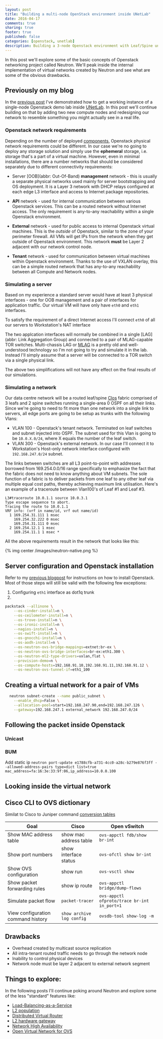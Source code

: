 ```yaml
---
layout: post
title: "Building a multi-node OpenStack environment inside UNetLab"
date: 2016-04-17
comments: true
sharing: true
footer: true
published: false
categories: [openstack, unetlab]
description: Building a 3-node Openstack environment with Leaf/Spine underlay
---
```


In this post we'll explore some of the basic concepts of Openstack networking project called Neutron. We'll peak inside the internal implementation of virtual networks created by Neutron and see what are some of the obvious drawbacks.

<!--more-->

## Previously on my blog

In the [previous post][openstack-post-1] I've demonstrated how to get a working instance of a single-node Openstack demo lab inside [UNetLab][unl]. In this post we'll continue building on that by adding two new compute nodes and redesigning our network to resemble something you might actually see in a real life.

### Openstack network requirements

Depending on the number of deployed [components][os-projects], Openstack physical network requirements could be different. In our case we're no going to deploy any storage solution and simply use the **ephemeral** storage, i.e. storage that's a part of a virtual machine. However, even in minimal installations, there are a number networks that should be considered separately due to different connectivity requirements:

* Server [OOB](abbr: Out-Of-Band) **management** network - this is usually a separate physical networks used mainly for server bootstrapping and OS deployment. It is a Layer 3 network with DHCP relays configured at each edge L3 interface and access to Internet package repositories.

* **API** network - used for internal communication between various Openstack services. This can be a routed network without Internet access. The only requirement is any-to-any reachability within a single Openstack environment.

* **External** network - used for public access to internal Openstack virtual machines. This is the *outside* of Openstack, similar to the zone of your perimeter firewall. All VMs will get IPs from the network when they get outside of Openstack environment. This network **must** be Layer 2 adjacent with our network control node.

* **Tenant** network - used for communication between virtual machines within Openstack environment. Thanks to the use of VXLAN overlay, this can be a simple routed network that has any-to-any reachability between all Compute and Network nodes.

### Simulating a server

Based on my experience a standard server would have at least 3 physical interfaces - one for OOB management and a pair of interfaces for application traffic. Our virtual VM will have only have `eth0` and `eth1` interfaces. 

To satisfy the requirement of a direct Internet access I'll connect `eth0` of all our servers to Workstation's NAT interface

The two applcation interfaces will normally be combined in a single [LAG](abbr: Link Aggregation Group) and connected to a pair of MLAG-capable TOR switches. Multi-chassis LAG or [MLAG][mlag] is a pretty old and well-understood technology so I'm not going to try and simulate it in the lab. Instead I'll simply assume that a server will be connected to a TOR switch via a single physical link. 

The above two simplifications will not have any effect on the final results of our simulations.

### Simulating a network

Our data centre network will be a routed leaf/spine [Clos][clos] fabric comprised of 3 leafs and 2 spine switches running a single-area 0 OSPF on all their links. Since we're going to need to fit more than one network into a single link to servers, all edge ports are going to be setup as trunks with the following Vlans:

* VLAN 100 - Openstack's tenant network. Terminated on leaf switches and subnet injected into OSPF. The subnet used for this Vlan is going to be `10.0.X.0/24`, where X equals the number of the leaf switch.
* VLAN 300 - Openstack's external network. In our case I'll connect it to Workstation's Host-only network interface configured with `192.168.247.0/24` subnet.

The links between switches are all L3 point-to-point with addresses borrowed from 169.254.0.0/16 range specifically to emphasize the fact that the fabric does not need to know anything about VM subnets. The sole function of a fabric is to deliver packets from one leaf to any other leaf via multiple equal cost paths, thereby achieving maximum link utilisation. Here's an example of a traceroute between Vlan100's of Leaf #1 and Leaf #3.

```text Traceroute inside an ECMP routed Clos frabric
L3#traceroute 10.0.1.1 source 10.0.3.1
Type escape sequence to abort.
Tracing the route to 10.0.1.1
VRF info: (vrf in name/id, vrf out name/id)
  1 169.254.31.111 1 msec
    169.254.32.222 0 msec
    169.254.31.111 0 msec
  2 169.254.12.1 1 msec
    169.254.11.1 1 msec *
``` 

All the above requirements result in the network that looks like this:

{% img center /images/neutron-native.png %}  

## Server configuration and Openstack installation

Refer to my [previous blogpost][openstack-post-1] for instructions on how to install Openstack. Most of those steps will still be valid with the following few exceptions:

1. Configuring `eth1` interface as dot1q trunk
2. 

```bash Controller
packstack --allinone \
    --os-cinder-install=n \
    --os-ceilometer-install=n \
    --os-trove-install=n \
    --os-ironic-install=n \
    --nagios-install=n \
    --os-swift-install=n \
    --os-gnocchi-install=n \
    --os-aodh-install=n \
    --os-neutron-ovs-bridge-mappings=extnet:br-ex \
    --os-neutron-ovs-bridge-interfaces=br-ex:eth1.300 \
    --os-neutron-ml2-type-drivers=vxlan,flat \
    --provision-demo=n \
    --os-compute-hosts=192.168.91.10,192.168.91.11,192.168.91.12 \
    --os-neutron-ovs-tunnel-if=eth1_100
```


## Creating a virtual network for a pair of VMs

```bash 
  neutron subnet-create --name public_subnet \
    --enable_dhcp=False \
    --allocation-pool=start=192.168.247.90,end=192.168.247.126 \
    --gateway=192.168.247.1 external_network 192.168.247.0/24

```

## Following the packet inside Openstack

### Unicast

### BUM


Add static ip
`neutron port-update e1788cfb-a731-4cc0-a28c-b279e876f3ff --allowed-address-pairs type=dict list=true mac_address=fa:16:3e:33:9f:06,ip_address=10.0.0.100`

## Looking inside the virtual network


## Cisco CLI to OVS dictionary

Similat to Cisco to Juniper command [conversion tables][cisco-junos]

| Goal | Cisco | Open vSwitch |
|------|-------|-------------|
| Show MAC address table | show mac address table | `ovs-appctl fdb/show br-int` |
| Show port numbers | show interface status | `ovs-ofctl show br-int` |
| Show OVS configuration | show run | `ovs-vsctl show` |
| Show packet forwarding rules | show ip route  | `ovs-appctl bridge/dump-flows` |
| Simulate packet flow | `packet-tracer` | `ovs-appctl ofproto/trace br-int in_port=1` |
| View configuration command history | `show archive log config` | `ovsdb-tool show-log -m` |

## Drawbacks

* Overhead created by multicast source replication
* All intra-tenant routed traffic needs to go through the network node
* Inability to control physical devices
* Network node must be layer 2 adjacent to external network segment

## Things to explore:
In the following posts I'll continue poking around Neutron and explore some of the less "standard" features like:

* [Load-Balancing-as-a-Service][lbaas]
* [L2 population][l2-pop]
* [Distributed Virtual Router][dvr]
* [L2 hardware gateway][l2-gw]
* [Network High Availability][ha]
* [Open Virtual Network for OVS][ovn]

[openstack-post-1]: http://networkop.github.io/blog/2016/04/04/openstack-unl/
[cisco-junos]: http://www.net-gyver.com/?page_id=1166
[ovs-tables-intro]: https://assafmuller.com/2013/10/13/open-vswitch-basics/
[ovs-tshoot]: http://www.yet.org/2014/09/openvswitch-troubleshooting/
[neutron-packet-flow]: https://www.rdoproject.org/networking/networking-in-too-much-detail/
[ovs-flow-logic]: https://wiki.openstack.org/wiki/Ovs-flow-logic
[ovs-flow-walkthrough]: http://www.opencloudblog.com/?p=300
[l2-pop]: https://wiki.openstack.org/wiki/L2population_blueprint
[l2-gw]: https://wiki.openstack.org/wiki/Neutron/L2-GW
[ml2-vxlan]: https://kimizhang.wordpress.com/2014/04/01/how-ml2vxlan-works/
[ovs-cheatsheet]: http://therandomsecurityguy.com/openvswitch-cheat-sheet/
[ovn]: https://github.com/openstack/networking-ovn
[dvr]: https://wiki.openstack.org/wiki/Neutron/DVR
[unl]: http://www.unetlab.com/
[lbaas]: https://wiki.openstack.org/wiki/Neutron/LBaaS
[ha]: https://wiki.openstack.org/wiki/Neutron/L3_High_Availability_VRRP
[mlag]: http://blog.ipspace.net/2010/10/multi-chassis-link-aggregation-basics.html
[clos]: https://en.wikipedia.org/wiki/Clos_network
[os-projects]: https://www.openstack.org/software/project-navigator/